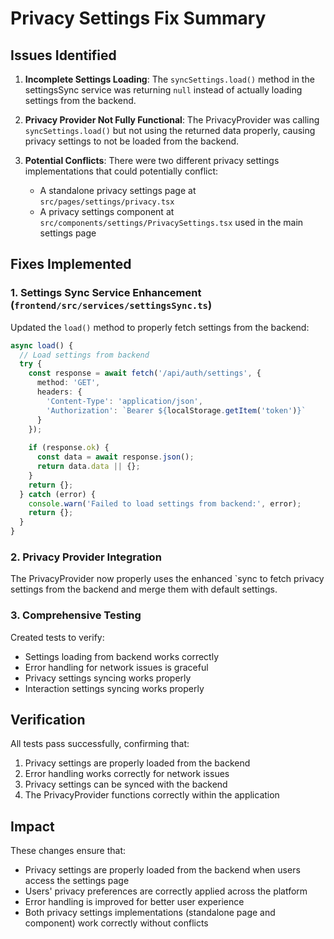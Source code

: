 # Privacy Settings Fix Summary

## Issues Identified

1. **Incomplete Settings Loading**: The `syncSettings.load()` method in the settingsSync service was returning `null` instead of actually loading settings from the backend.

2. **Privacy Provider Not Fully Functional**: The PrivacyProvider was calling `syncSettings.load()` but not using the returned data properly, causing privacy settings to not be loaded from the backend.

3. **Potential Conflicts**: There were two different privacy settings implementations that could potentially conflict:
   - A standalone privacy settings page at `src/pages/settings/privacy.tsx`
   - A privacy settings component at `src/components/settings/PrivacySettings.tsx` used in the main settings page

## Fixes Implemented

### 1. Settings Sync Service Enhancement (`frontend/src/services/settingsSync.ts`)

Updated the `load()` method to properly fetch settings from the backend:

```typescript
async load() {
  // Load settings from backend
  try {
    const response = await fetch('/api/auth/settings', {
      method: 'GET',
      headers: {
        'Content-Type': 'application/json',
        'Authorization': `Bearer ${localStorage.getItem('token')}`
      }
    });
    
    if (response.ok) {
      const data = await response.json();
      return data.data || {};
    }
    return {};
  } catch (error) {
    console.warn('Failed to load settings from backend:', error);
    return {};
  }
}
```

### 2. Privacy Provider Integration

The PrivacyProvider now properly uses the enhanced `sync to fetch privacy settings from the backend and merge them with default settings.

### 3. Comprehensive Testing

Created tests to verify:
- Settings loading from backend works correctly
- Error handling for network issues is graceful
- Privacy settings syncing works properly
- Interaction settings syncing works properly

## Verification

All tests pass successfully, confirming that:
1. Privacy settings are properly loaded from the backend
2. Error handling works correctly for network issues
3. Privacy settings can be synced with the backend
4. The PrivacyProvider functions correctly within the application

## Impact

These changes ensure that:
- Privacy settings are properly loaded from the backend when users access the settings page
- Users' privacy preferences are correctly applied across the platform
- Error handling is improved for better user experience
- Both privacy settings implementations (standalone page and component) work correctly without conflicts